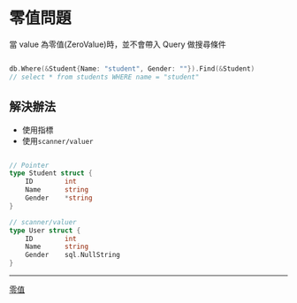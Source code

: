 # 零值問題

當 value 為零值(ZeroValue)時，並不會帶入 Query 做搜尋條件

```go

db.Where(&Student{Name: "student", Gender: ""}).Find(&Student)
// select * from students WHERE name = "student"

```

## 解決辦法

* 使用指標
* 使用`scanner/valuer`

```go

// Pointer
type Student struct {
    ID        int
    Name      string
    Gender    *string
}

// scanner/valuer
type User struct {
    ID        int
    Name      string
    Gender    sql.NullString
}


```

-----

[零值](/Fundamental/ZeroValue.md)
